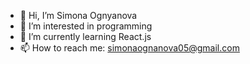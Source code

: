 - 👋 Hi, I’m Simona Ognyanova
- 👀 I’m interested in programming
- 🌱 I’m currently learning React.js
- 📫 How to reach me: simonaognanova05@gmail.com
